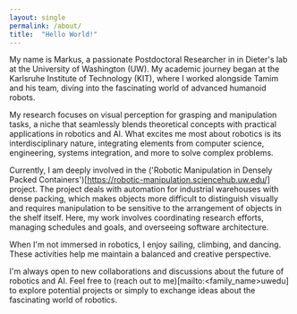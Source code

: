 ```yaml
---
layout: single
permalink: /about/
title:  "Hello World!"
---
```


My name is Markus, a passionate Postdoctoral Researcher in in Dieter's lab at
the University of Washington (UW).  My academic journey began at the Karlsruhe
Institute of Technology (KIT), where I worked alongside Tamim and his team,
diving into the fascinating world of advanced humanoid robots.

My research focuses on visual perception for grasping and manipulation tasks, a
niche that seamlessly blends theoretical concepts with practical applications
in robotics and AI.  What excites me most about robotics is its
interdisciplinary nature, integrating elements from computer science,
engineering, systems integration, and more to solve complex problems.

Currently, I am deeply involved in the ('Robotic Manipulation in Densely Packed
Containers')[https://robotic-manipulation.sciencehub.uw.edu/] project. 
The project deals with automation for industrial warehouses with dense packing,
which  makes objects more difficult to distinguish visually and requires
manipulation to be sensitive to the arrangement of objects in the shelf itself.
Here, my work involves coordinating research efforts, managing schedules and
goals, and overseeing software architecture. 

When I'm not immersed  in robotics, I enjoy sailing, climbing, and dancing.
These activities help me maintain a balanced and creative perspective.

I'm always open to new collaborations and discussions about the future of
robotics and AI. Feel free to (reach out to me)[mailto:<family_name><at>uw<dot>edu]  to explore potential projects or simply to
exchange ideas about the fascinating world of robotics.
